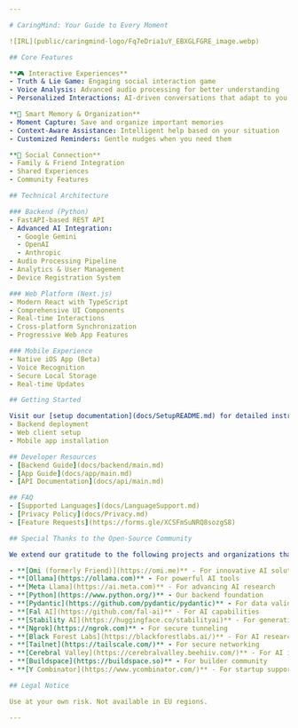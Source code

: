 ```yaml
---

# CaringMind: Your Guide to Every Moment

![IRL](public/caringmind-logo/Fq7eDria1uY_EBXGLFGRE_image.webp)

## Core Features

**🎮 Interactive Experiences**
- Truth & Lie Game: Engaging social interaction game
- Voice Analysis: Advanced audio processing for better understanding
- Personalized Interactions: AI-driven conversations that adapt to you

**🧠 Smart Memory & Organization**
- Moment Capture: Save and organize important memories
- Context-Aware Assistance: Intelligent help based on your situation
- Customized Reminders: Gentle nudges when you need them

**🤝 Social Connection**
- Family & Friend Integration
- Shared Experiences
- Community Features

## Technical Architecture

### Backend (Python)
- FastAPI-based REST API
- Advanced AI Integration:
  - Google Gemini
  - OpenAI
  - Anthropic
- Audio Processing Pipeline
- Analytics & User Management
- Device Registration System

### Web Platform (Next.js)
- Modern React with TypeScript
- Comprehensive UI Components
- Real-time Interactions
- Cross-platform Synchronization
- Progressive Web App Features

### Mobile Experience
- Native iOS App (Beta)
- Voice Recognition
- Secure Local Storage
- Real-time Updates

## Getting Started

Visit our [setup documentation](docs/SetupREADME.md) for detailed instructions on:
- Backend deployment
- Web client setup
- Mobile app installation

## Developer Resources
- [Backend Guide](docs/backend/main.md)
- [App Guide](docs/app/main.md)
- [API Documentation](docs/api/main.md)

## FAQ
- [Supported Languages](docs/LanguageSupport.md)
- [Privacy Policy](docs/Privacy.md)
- [Feature Requests](https://forms.gle/XCSFmSuNRQ8sozgS8)

## Special Thanks to the Open-Source Community

We extend our gratitude to the following projects and organizations that have significantly contributed to our journey:

- **[Omi (formerly Friend)](https://omi.me)** - For innovative AI solutions
- **[Ollama](https://ollama.com)** - For powerful AI tools
- **[Meta Llama](https://ai.meta.com)** - For advancing AI research
- **[Python](https://www.python.org/)** - Our backend foundation
- **[Pydantic](https://github.com/pydantic/pydantic)** - For data validation
- **[Fal AI](https://github.com/fal-ai)** - For AI capabilities
- **[Stability AI](https://huggingface.co/stabilityai)** - For generative AI models
- **[Ngrok](https://ngrok.com)** - For secure tunneling
- **[Black Forest Labs](https://blackforestlabs.ai/)** - For AI research
- **[Tailnet](https://tailscale.com/)** - For secure networking
- **[Cerebral Valley](https://cerebralvalley.beehiiv.com/)** - For AI insights
- **[Buildspace](https://buildspace.so)** - For builder community
- **[Y Combinator](https://www.ycombinator.com/)** - For startup support

## Legal Notice

Use at your own risk. Not available in EU regions.

---
```

